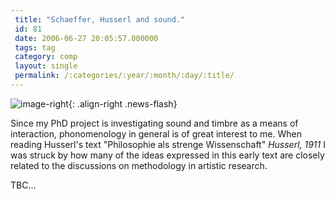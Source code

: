 ```yaml
---
 title: "Schaeffer, Husserl and sound."
 id: 81
 date: 2006-06-27 20:05:57.000000
 tags: tag
 category: comp
 layout: single
 permalink: /:categories/:year/:month/:day/:title/
---
```

![image-right](/assets/images/){: .align-right .news-flash}

Since my PhD project is investigating sound and timbre as a means of interaction, phonomenology in general is of great interest to me. When reading Husserl's text "Philosophie als strenge Wissenschaft" <i id="Husserl, Edmund" title="Philosophie als strenge Wissenschaft" class="Vittorio Klosterman GmbH" style="Frankfurt am Main, 1965 (1911)">Husserl, 1911</i> I was struck by how many of the ideas expressed in this early text are closely related to the discussions on methodology in artistic research.


TBC...


